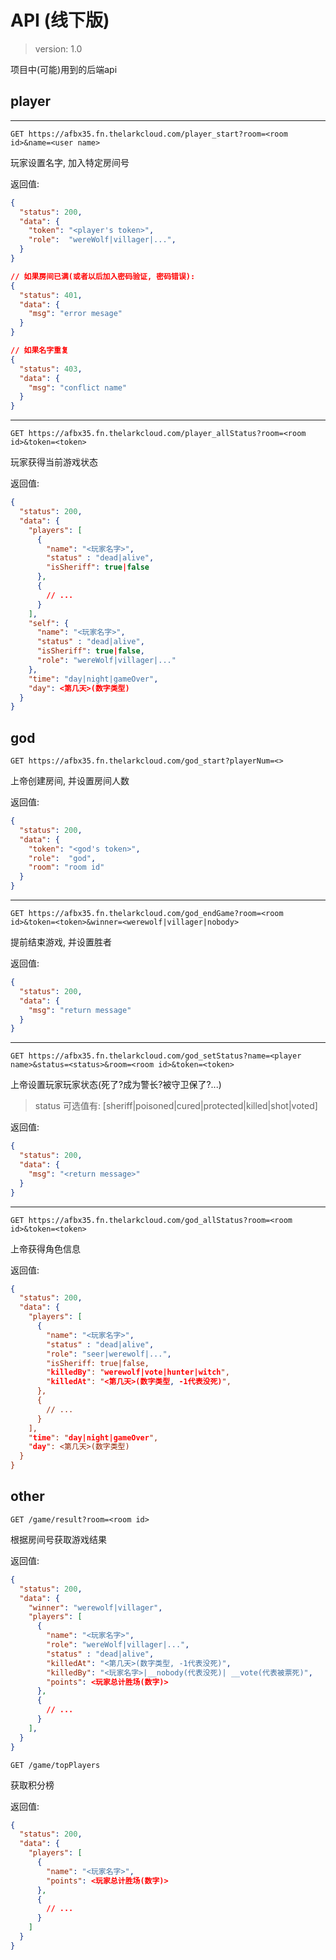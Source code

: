 
# API (线下版)

> version: 1.0

项目中(可能)用到的后端api

## player

---

`GET https://afbx35.fn.thelarkcloud.com/player_start?room=<room id>&name=<user name>`

玩家设置名字, 加入特定房间号

返回值:

```json
{
  "status": 200,
  "data": {
    "token": "<player's token>",
    "role":  "wereWolf|villager|...",
  }
}

// 如果房间已满(或者以后加入密码验证, 密码错误):
{
  "status": 401,
  "data": {
    "msg": "error mesage"
  }
}

// 如果名字重复
{
  "status": 403,
  "data": {
    "msg": "conflict name"
  }
}
```

---

`GET https://afbx35.fn.thelarkcloud.com/player_allStatus?room=<room id>&token=<token>`

玩家获得当前游戏状态

返回值:

```json
{
  "status": 200,
  "data": {
    "players": [
      {
        "name": "<玩家名字>",
        "status" : "dead|alive",
        "isSheriff": true|false
      },
      {
        // ...
      }
    ],
    "self": {
      "name": "<玩家名字>",
      "status" : "dead|alive",
      "isSheriff": true|false,
      "role": "wereWolf|villager|..."
    },
    "time": "day|night|gameOver",
    "day": <第几天>(数字类型)
  }
}
```

## god

`GET https://afbx35.fn.thelarkcloud.com/god_start?playerNum=<>`

上帝创建房间, 并设置房间人数

返回值:

```json
{
  "status": 200,
  "data": {
    "token": "<god's token>",
    "role":  "god",
    "room": "room id"
  }
}
```

---

`GET https://afbx35.fn.thelarkcloud.com/god_endGame?room=<room id>&token=<token>&winner=<werewolf|villager|nobody>`

提前结束游戏, 并设置胜者

返回值:

```json
{
  "status": 200,
  "data": {
    "msg": "return message"
  }
}
```

---

`GET https://afbx35.fn.thelarkcloud.com/god_setStatus?name=<player name>&status=<status>&room=<room id>&token=<token>`

上帝设置玩家玩家状态(死了?成为警长?被守卫保了?...)

> status 可选值有: [sheriff|poisoned|cured|protected|killed|shot|voted]

返回值:

```json
{
  "status": 200,
  "data": {
    "msg": "<return message>"
  }
}
```

---

`GET https://afbx35.fn.thelarkcloud.com/god_allStatus?room=<room id>&token=<token>`

上帝获得角色信息

返回值:

```json
{
  "status": 200,
  "data": {
    "players": [
      {
        "name": "<玩家名字>",
        "status" : "dead|alive",
        "role": "seer|werewolf|...",
        "isSheriff: true|false,
        "killedBy": "werewolf|vote|hunter|witch",
        "killedAt": "<第几天>(数字类型, -1代表没死)",
      },
      {
        // ...
      }
    ],
    "time": "day|night|gameOver",
    "day": <第几天>(数字类型)
  }
}
```
## other

`GET /game/result?room=<room id>`

根据房间号获取游戏结果

返回值:

```json
{
  "status": 200,
  "data": {
    "winner": "werewolf|villager",
    "players": [
      {
        "name": "<玩家名字>",
        "role": "wereWolf|villager|...",
        "status" : "dead|alive",
        "killedAt": "<第几天>(数字类型, -1代表没死)",
        "killedBy": "<玩家名字>|__nobody(代表没死)| __vote(代表被票死)",
        "points": <玩家总计胜场(数字)>
      },
      {
        // ...
      }
    ],
  }
}
```

`GET /game/topPlayers`

获取积分榜

返回值:

```json
{
  "status": 200,
  "data": {
    "players": [
      {
        "name": "<玩家名字>",
        "points": <玩家总计胜场(数字)>
      },
      {
        // ...
      }
    ]
  }
}
```
